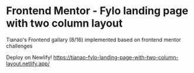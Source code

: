 # Frontend Mentor - Fylo landing page with two column layout

Tianao's Frontend gallary (8/16) implemented based on frontend mentor challenges

Deploy on Newlify! https://tianao-fylo-landing-page-with-two-column-layout.netlify.app/
